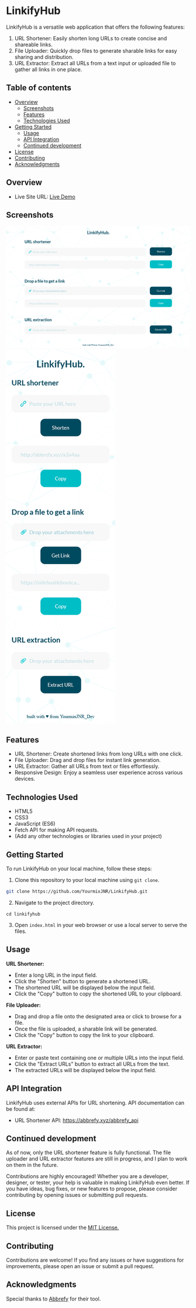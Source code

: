 # LinkifyHub

LinkifyHub is a versatile web application that offers the following features:

1. URL Shortener: Easily shorten long URLs to create concise and shareable links.
2. File Uploader: Quickly drop files to generate sharable links for easy sharing and distribution.
3. URL Extractor: Extract all URLs from a text input or uploaded file to gather all links in one place.

## Table of contents

- [Overview](#overview)
  - [Screenshots](#screenshots)
  - [Features](#Features)
  - [Technologies Used](#technologies-used)
- [Getting Started](#getting-started)
  - [Usage](#usage)
  - [API Integration](#api-integration)
  - [Continued development](#continued-development)
- [License](#license)
- [Contributing](#contributing)
- [Acknowledgments](#acknowledgments)

## Overview

- Live Site URL: [Live Demo](https://linkifyhub.netlify.app/)
## Screenshots

![Screenshot 1](assets/screenshoots/Desktop.png)
![Screenshot 2](assets/screenshoots/Mobile.png)

## Features

- URL Shortener: Create shortened links from long URLs with one click.
- File Uploader: Drag and drop files for instant link generation.
- URL Extractor: Gather all URLs from text or files effortlessly.
- Responsive Design: Enjoy a seamless user experience across various devices.

## Technologies Used

- HTML5
- CSS3
- JavaScript (ES6)
- Fetch API for making API requests.
- (Add any other technologies or libraries used in your project)

## Getting Started

To run LinkifyHub on your local machine, follow these steps:

1. Clone this repository to your local machine using `git clone`.

```bash
git clone https://github.com/YourmixJNR/LinkifyHub.git
```
2. Navigate to the project directory.
```
cd linkifyhub
```
3. Open `index.html` in your web browser or use a local server to serve the files.

## Usage

**URL Shortener:**

- Enter a long URL in the input field.
- Click the "Shorten" button to generate a shortened URL.
- The shortened URL will be displayed below the input field.
- Click the "Copy" button to copy the shortened URL to your clipboard.

**File Uploader:**

- Drag and drop a file onto the designated area or click to browse for a file.
- Once the file is uploaded, a sharable link will be generated.
- Click the "Copy" button to copy the link to your clipboard.

**URL Extractor:**

- Enter or paste text containing one or multiple URLs into the input field.
- Click the "Extract URLs" button to extract all URLs from the text.
- The extracted URLs will be displayed below the input field.

## API Integration

LinkifyHub uses external APIs for URL shortening. API documentation can be found at:

- URL Shortener API: https://abbrefy.xyz/abbrefy_api

## Continued development


As of now, only the URL shortener feature is fully functional. The file uploader and URL extractor features are still in progress, and I plan to work on them in the future.

Contributions are highly encouraged! Whether you are a developer, designer, or tester, your help is valuable in making LinkifyHub even better. If you have ideas, bug fixes, or new features to propose, please consider contributing by opening issues or submitting pull requests.

## License

This project is licensed under the [MIT License.](https://opensource.org/licenses/MIT)

## Contributing

Contributions are welcome! If you find any issues or have suggestions for improvements, please open an issue or submit a pull request.

## Acknowledgments

Special thanks to [Abbrefy](https://abbrefy.xyz) for their tool.